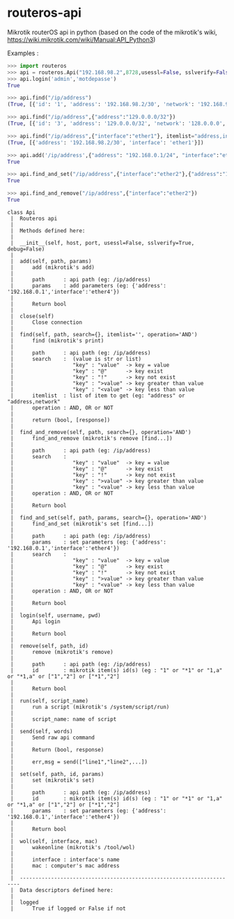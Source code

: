 # routeros-api
Mikrotik routerOS api in python (based on the code of the mikrotik's wiki, https://wiki.mikrotik.com/wiki/Manual:API_Python3)

Examples :

``` python
>>> import routeros
>>> api = routeros.Api("192.168.98.2",8728,usessl=False, sslverify=False);
>>> api.login('admin','motdepasse')
True

>>> api.find("/ip/address")
(True, [{'id': '1', 'address': '192.168.98.2/30', 'network': '192.168.98.0', 'interface': 'ether1', 'actual-interface': 'ether1', 'invalid': 'false', 'dynamic': 'false', 'disabled': 'false'}, {'id': '3', 'address': '129.0.0.0/32', 'network': '128.0.0.0', 'interface': '*FFFFFFFF', 'actual-interface': '*FFFFFFFF', 'invalid': 'true', 'dynamic': 'false', 'disabled': 'false'}])

>>> api.find("/ip/address",{"address":"129.0.0.0/32"})
(True, [{'id': '3', 'address': '129.0.0.0/32', 'network': '128.0.0.0', 'interface': '*FFFFFFFF', 'actual-interface': '*FFFFFFFF', 'invalid': 'true', 'dynamic': 'false', 'disabled': 'false'}])

>>> api.find("/ip/address",{"interface":"ether1"}, itemlist="address,interface")
(True, [{'address': '192.168.98.2/30', 'interface': 'ether1'}])

>>> api.add('/ip/address',{"address": "192.168.0.1/24", "interface":"ether4"})
True

>>> api.find_and_set("/ip/address",{"interface":"ether2"},{"address":"129.0.0.0/32"})
True

>>> api.find_and_remove("/ip/address",{"interface":"ether2"})
True
```
    class Api
     |  Routeros api
     |  
     |  Methods defined here:
     |  
     |  __init__(self, host, port, usessl=False, sslverify=True, debug=False)
     |  
     |  add(self, path, params)
     |      add (mikrotik's add)
     |      
     |      path      : api path (eg: /ip/address)
     |      params    : add parameters (eg: {'address': '192.168.0.1','interface':'ether4'})
     |      
     |      Return bool
     |  
     |  close(self)
     |      Close connection
     |  
     |  find(self, path, search={}, itemlist='', operation='AND')
     |      find (mikrotik's print)
     |      
     |      path      : api path (eg: /ip/address)
     |      search    :  (value is str or list)
     |                   "key" : "value"  -> key = value
     |                   "key" : "@"      -> key exist
     |                   "key" : "!"      -> key not exist
     |                   "key" : ">value" -> key greater than value
     |                   "key" : "<value" -> key less than value
     |      itemlist  : list of item to get (eg: "address" or "address,network"
     |      operation : AND, OR or NOT
     |      
     |      return (bool, [response])
     |  
     |  find_and_remove(self, path, search={}, operation='AND')
     |      find_and_remove (mikrotik's remove [find...])
     |      
     |      path      : api path (eg: /ip/address)
     |      search    : 
     |                   "key" : "value"  -> key = value
     |                   "key" : "@"      -> key exist
     |                   "key" : "!"      -> key not exist
     |                   "key" : ">value" -> key greater than value
     |                   "key" : "<value" -> key less than value
     |      operation : AND, OR or NOT
     |      
     |      Return bool
     |  
     |  find_and_set(self, path, params, search={}, operation='AND')
     |      find_and_set (mikrotik's set [find...])
     |      
     |      path      : api path (eg: /ip/address)
     |      params    : set parameters (eg: {'address': '192.168.0.1','interface':'ether4'})
     |      search    : 
     |                   "key" : "value"  -> key = value
     |                   "key" : "@"      -> key exist
     |                   "key" : "!"      -> key not exist
     |                   "key" : ">value" -> key greater than value
     |                   "key" : "<value" -> key less than value
     |      operation : AND, OR or NOT
     |      
     |      Return bool
     |  
     |  login(self, username, pwd)
     |      Api login
     |      
     |      Return bool
     |  
     |  remove(self, path, id)
     |      remove (mikrotik's remove)
     |      
     |      path      : api path (eg: /ip/address)
     |      id        : mikrotik item(s) id(s) (eg : "1" or "*1" or "1,a" or "*1,a" or ["1","2"] or ["*1","2"]
     |              
     |      Return bool
     |  
     |  run(self, script_name)
     |      run a script (mikrotik's /system/script/run)
     |      
     |      script_name: name of script
     |  
     |  send(self, words)
     |      Send raw api command
     |      
     |      Return (bool, response)
     |      
     |      err,msg = send(["line1","line2",...])
     |  
     |  set(self, path, id, params)
     |      set (mikrotik's set)
     |      
     |      path      : api path (eg: /ip/address)
     |      id        : mikrotik item(s) id(s) (eg : "1" or "*1" or "1,a" or "*1,a" or ["1","2"] or ["*1","2"]
     |      params    : set parameters (eg: {'address': '192.168.0.1','interface':'ether4'})
     |      
     |      Return bool
     |  
     |  wol(self, interface, mac)
     |      wakeonline (mikrotik's /tool/wol)
     |      
     |      interface : interface's name
     |      mac : computer's mac address
     |  
     |  ----------------------------------------------------------------------
     |  Data descriptors defined here:
     |  
     |  logged
     |      True if logged or False if not


